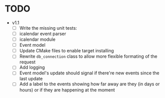 # TODO
 - v1.1
   - [ ] Write the missing unit tests:
    - [ ] icalendar event parser
    - [ ] icalendar module
    - [ ] Event model
   - [ ] Update CMake files to enable target installing
   - [ ] Rewrite `db_connection` class to allow more flexible
         formating of the request
   - [ ] Add logging
   - [ ] Event model's update should signal if there're new events since
         the last update
   - [ ] Add a label to the events showing how far away are they
         (in days or hours) or if they are happening at the moment
